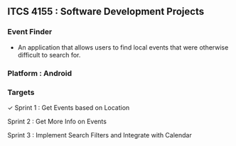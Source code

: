 ## ITCS 4155 : Software Development Projects

### Event Finder
* An application that allows users to find local events that were otherwise difficult to search for.

### Platform : Android

### Targets
✓ Sprint 1 : Get Events based on Location

Sprint 2 : Get More Info on Events

Sprint 3 : Implement Search Filters and Integrate with Calendar 
